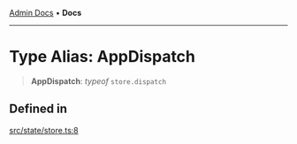 [Admin Docs](/) • **Docs**

***

# Type Alias: AppDispatch

> **AppDispatch**: *typeof* `store.dispatch`

## Defined in

[src/state/store.ts:8](https://github.com/PalisadoesFoundation/talawa-admin/blob/main/src/state/store.ts#L8)
